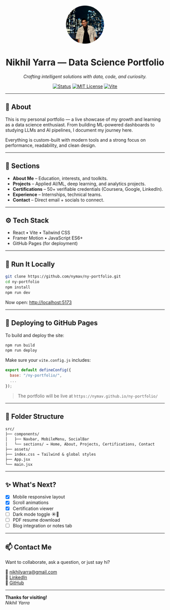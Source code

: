 
<p align="center">
  <img src="./public/pfp1.jpg" width="120" alt="Nikhil Yarra" style="border-radius: 9999px;" />
</p>

<h1 align="center">Nikhil Yarra — Data Science Portfolio</h1>

<p align="center">
  <em>Crafting intelligent solutions with data, code, and curiosity.</em>
</p>

<p align="center">
  <a href="https://github.com/nymav/ny-portfolio"><img alt="Status" src="https://img.shields.io/badge/status-active-brightgreen?style=flat-square"></a>
  <a href="https://github.com/nymav/ny-portfolio/blob/main/LICENSE"><img alt="MIT License" src="https://img.shields.io/badge/license-MIT-blue?style=flat-square"></a>
  <a href="https://vitejs.dev/"><img alt="Vite" src="https://img.shields.io/badge/built%20with-Vite-646CFF?style=flat-square&logo=vite&logoColor=white"></a>
</p>

---

## 🧠 About

This is my personal portfolio — a live showcase of my growth and learning as a data science enthusiast. From building ML-powered dashboards to studying LLMs and AI pipelines, I document my journey here.

Everything is custom-built with modern tools and a strong focus on performance, readability, and clean design.

---

## 📂 Sections

- **About Me** – Education, interests, and toolkits.
- **Projects** – Applied AI/ML, deep learning, and analytics projects.
- **Certifications** – 50+ verifiable credentials (Coursera, Google, LinkedIn).
- **Experience** – Internships, technical teams.
- **Contact** – Direct email + socials to connect.

---

## ⚙️ Tech Stack

- React • Vite • Tailwind CSS  
- Framer Motion • JavaScript ES6+  
- GitHub Pages (for deployment)

---

## 🚀 Run It Locally

```bash
git clone https://github.com/nymav/ny-portfolio.git
cd ny-portfolio
npm install
npm run dev
```

Now open: [http://localhost:5173](http://localhost:5173)

---

## 🛫 Deploying to GitHub Pages

To build and deploy the site:

```bash
npm run build
npm run deploy
```

Make sure your `vite.config.js` includes:

```js
export default defineConfig({
  base: "/ny-portfolio/",
  ...
});
```

> The portfolio will be live at `https://nymav.github.io/ny-portfolio/`

---

## 🧩 Folder Structure

```
src/
├── components/
│   ├── Navbar, MobileMenu, SocialBar
│   └── sections/ → Home, About, Projects, Certifications, Contact
├── assets/
├── index.css → Tailwind & global styles
├── App.jsx
└── main.jsx
```

---

## ✨ What's Next?

- [x] Mobile responsive layout  
- [x] Scroll animations  
- [x] Certification viewer  
- [ ] Dark mode toggle ☀️🌙  
- [ ] PDF resume download  
- [ ] Blog integration or notes tab  

---

## 📫 Contact Me

Want to collaborate, ask a question, or just say hi?

📧 [nikhilyarra@gmail.com](mailto:nikhilyarra@gmail.com)  
🔗 [LinkedIn](https://linkedin.com/in/nikhil-yarra)  
🐙 [GitHub](https://github.com/nymav)

---

**Thanks for visiting!**  
_Nikhil Yarra_
